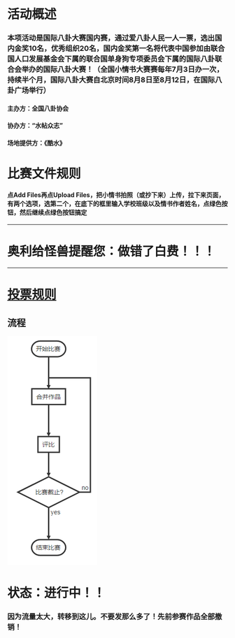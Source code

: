 # 活动概述

### 本项活动是国际八卦大赛国内赛，通过爱八卦人民一人一票，选出国内金奖10名，优秀组织20名，国内金奖第一名将代表中国参加由联合国人口发展基金会下属的联合国单身狗专项委员会下属的国际八卦联合会举办的国际八卦大赛！（全国小情书大赛赛每年7月3日办一次，持续半个月，国际八卦大赛自北京时间8月8日至8月12日，在国际八卦广场举行）

#### 主办方：全国八卦协会

#### 协办方：“水帖众志”

#### 场地提供方：《酷水》

# 比赛文件规则

#### 点Add Files再点Upload Files，把小情书拍照（或抄下来）上传，拉下来页面，有两个选项，选第二个，在底下的框里输入学校班级以及情书作者姓名，点绿色按钮，然后继续点绿色按钮搞定

----

# 奥利给怪兽提醒您：做错了白费！！！

----

# [投票规则](https://github.com/ds1302zs/codingwater/issues/1)

## 流程

![流程](https://raw.githubusercontent.com/ds1302zs/codingwater/master/%E6%B4%BB%E5%8A%A8/%E5%85%A8%E5%9B%BD%E5%B0%8F%E6%83%85%E4%B9%A6%E5%A4%A7%E8%B5%9B/Snipaste_2020-07-14_14-38-52.png)

# 状态：进行中！！

### 因为流量太大，转移到这儿。不要发那么多了！先前参赛作品全部撤销！
